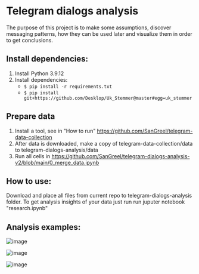 # Telegram dialogs analysis
The purpose of this project is to make some assumptions, discover messaging patterns, how they can be used later and visualize them in order to get conclusions. 

## Install dependencies:
1. Install Python 3.9.12
2. Install dependencies:
    - `$ pip install -r requirements.txt`
    - `$ pip install git+https://github.com/Desklop/Uk_Stemmer@master#egg=uk_stemmer`

## Prepare data
1. Install a tool, see in "How to run" https://github.com/SanGreel/telegram-data-collection
2. After data is downloaded, make a copy of telegram-data-collection/data to telegram-dialogs-analysis/data
3. Run all cells in https://github.com/SanGreel/telegram-dialogs-analysis-v2/blob/main/0_merge_data.ipynb

## How to use:
Download and place all files from current repo to telegram-dialogs-analysis folder.
To get analysis insights of your data just run run juputer notebook "research.ipynb"

## Analysis examples:
![image](https://user-images.githubusercontent.com/93656863/166719713-60475802-5bd4-4326-8004-962a77b09f13.png)

![image](https://user-images.githubusercontent.com/93656863/166719809-a377f6a9-b114-4c94-8cf0-8d889fb81159.png)

![image](https://user-images.githubusercontent.com/93656863/166719832-70d3522c-acc9-44ff-a1f1-930aad6ef1e8.png)
